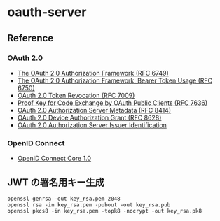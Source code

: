 # oauth-server

## Reference

### OAuth 2.0

* [The OAuth 2.0 Authorization Framework (RFC 6749)](https://www.rfc-editor.org/rfc/rfc6749)
* [The OAuth 2.0 Authorization Framework: Bearer Token Usage (RFC 6750)](https://www.rfc-editor.org/rfc/rfc6750)
* [OAuth 2.0 Token Revocation (RFC 7009)](https://www.rfc-editor.org/rfc/rfc7009)
* [Proof Key for Code Exchange by OAuth Public Clients (RFC 7636)](https://www.rfc-editor.org/rfc/rfc7636)
* [OAuth 2.0 Authorization Server Metadata (RFC 8414)](https://www.rfc-editor.org/rfc/rfc8414)
* [OAuth 2.0 Device Authorization Grant (RFC 8628)](https://www.rfc-editor.org/rfc/rfc8628)
* [OAuth 2.0 Authorization Server Issuer Identification](https://www.rfc-editor.org/rfc/rfc9207)

### OpenID Connect

* [OpenID Connect Core 1.0](https://openid.net/specs/openid-connect-core-1_0.html)

## JWT の署名用キー生成

```
openssl genrsa -out key_rsa.pem 2048
openssl rsa -in key_rsa.pem -pubout -out key_rsa.pub
openssl pkcs8 -in key_rsa.pem -topk8 -nocrypt -out key_rsa.pk8
```
